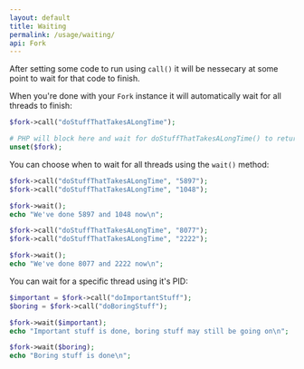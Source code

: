 ```yaml
---
layout: default
title: Waiting
permalink: /usage/waiting/
api: Fork
---
```


After setting some code to run using `call()` it will be nessecary at some point to wait for that code to finish.

When you're done with your `Fork` instance it will automatically wait for all threads to finish:

```php
$fork->call("doStuffThatTakesALongTime");

# PHP will block here and wait for doStuffThatTakesALongTime() to return
unset($fork);
```


You can choose when to wait for all threads using the `wait()` method:

```php
$fork->call("doStuffThatTakesALongTime", "5897");
$fork->call("doStuffThatTakesALongTime", "1048");

$fork->wait();
echo "We've done 5897 and 1048 now\n";

$fork->call("doStuffThatTakesALongTime", "8077");
$fork->call("doStuffThatTakesALongTime", "2222");

$fork->wait();
echo "We've done 8077 and 2222 now\n";
```


You can wait for a specific thread using it's PID:

```php
$important = $fork->call("doImportantStuff");
$boring = $fork->call("doBoringStuff");

$fork->wait($important);
echo "Important stuff is done, boring stuff may still be going on\n";

$fork->wait($boring);
echo "Boring stuff is done\n";
```

